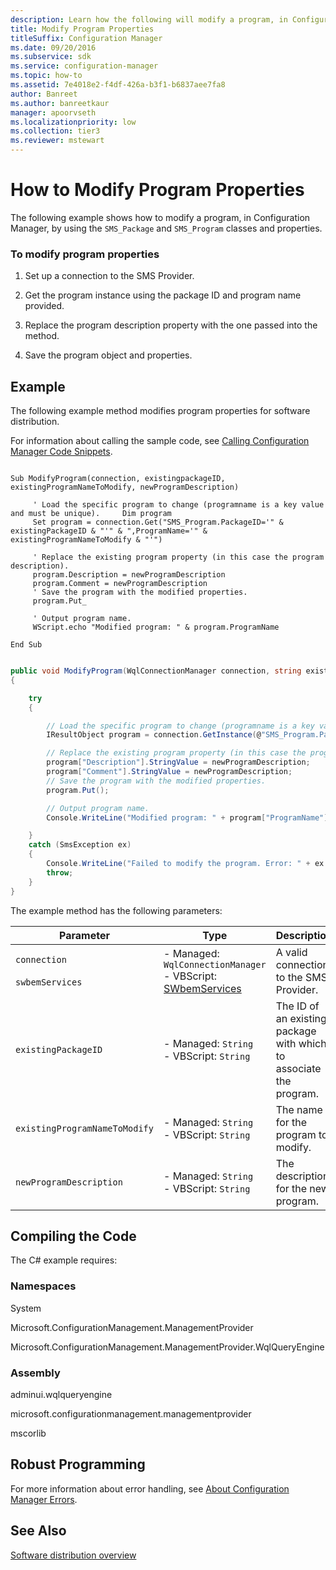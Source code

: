 ```yaml
---
description: Learn how the following will modify a program, in Configuration Manager, by using the SMS_Package and SMS_Program classes and properties.
title: Modify Program Properties
titleSuffix: Configuration Manager
ms.date: 09/20/2016
ms.subservice: sdk
ms.service: configuration-manager
ms.topic: how-to
ms.assetid: 7e4018e2-f4df-426a-b3f1-b6837aee7fa8
author: Banreet
ms.author: banreetkaur
manager: apoorvseth
ms.localizationpriority: low
ms.collection: tier3
ms.reviewer: mstewart
---
```

# How to Modify Program Properties
The following example shows how to modify a program, in Configuration Manager, by using the `SMS_Package` and `SMS_Program` classes and properties.

### To modify program properties

1.  Set up a connection to the SMS Provider.

2.  Get the program instance using the package ID and program name provided.

3.  Replace the program description property with the one passed into the method.

4.  Save the program object and properties.

## Example
 The following example method modifies program properties for software distribution.

 For information about calling the sample code, see [Calling Configuration Manager Code Snippets](../../../../develop/core/understand/calling-code-snippets.md).

```vbs

Sub ModifyProgram(connection, existingpackageID, existingProgramNameToModify, newProgramDescription)

     ' Load the specific program to change (programname is a key value and must be unique).     Dim program
     Set program = connection.Get("SMS_Program.PackageID='" & existingPackageID & "'" & ",ProgramName='" & existingProgramNameToModify & "'")

     ' Replace the existing program property (in this case the program description).
     program.Description = newProgramDescription
     program.Comment = newProgramDescription
     ' Save the program with the modified properties.
     program.Put_

     ' Output program name.
     WScript.echo "Modified program: " & program.ProgramName

End Sub

```

```c#

public void ModifyProgram(WqlConnectionManager connection, string existingPackageID, string existingProgramNameToModify, string newProgramDescription)
{

    try
    {

        // Load the specific program to change (programname is a key value and must be unique).
        IResultObject program = connection.GetInstance(@"SMS_Program.PackageID='" + existingPackageID + "',ProgramName='" + existingProgramNameToModify + "'");

        // Replace the existing program property (in this case the program description).
        program["Description"].StringValue = newProgramDescription;
        program["Comment"].StringValue = newProgramDescription;
        // Save the program with the modified properties.
        program.Put();

        // Output program name.
        Console.WriteLine("Modified program: " + program["ProgramName"].StringValue);

    }
    catch (SmsException ex)
    {
        Console.WriteLine("Failed to modify the program. Error: " + ex.Message);
        throw;
    }
}

```

 The example method has the following parameters:

|Parameter|Type|Description|
|---------------|----------|-----------------|
|`connection`<br /><br /> `swbemServices`|-   Managed: `WqlConnectionManager`<br />-   VBScript: [SWbemServices](/windows/win32/wmisdk/swbemservices)|A valid connection to the SMS Provider.|
|`existingPackageID`|-   Managed: `String`<br />-   VBScript: `String`|The ID of an existing package with which to associate the program.|
|`existingProgramNameToModify`|-   Managed: `String`<br />-   VBScript: `String`|The name for the program to modify.|
|`newProgramDescription`|-   Managed: `String`<br />-   VBScript: `String`|The description for the new program.|

## Compiling the Code
 The C# example requires:

### Namespaces
 System

 Microsoft.ConfigurationManagement.ManagementProvider

 Microsoft.ConfigurationManagement.ManagementProvider.WqlQueryEngine

### Assembly
 adminui.wqlqueryengine

 microsoft.configurationmanagement.managementprovider

 mscorlib

## Robust Programming
 For more information about error handling, see [About Configuration Manager Errors](../../../../develop/core/understand/about-configuration-manager-errors.md).

## See Also
 [Software distribution overview](software-distribution-overview.md)
